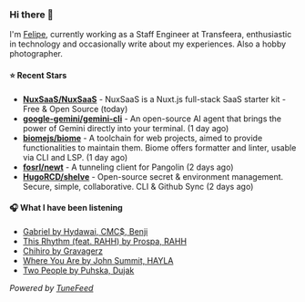 ### Hi there 👋

I'm [Felipe](https://felipevm.com), currently working as a Staff Engineer at Transfeera, enthusiastic in technology and occasionally write about my experiences. Also a hobby photographer.

#### ⭐ Recent Stars
- **[NuxSaaS/NuxSaaS](https://github.com/NuxSaaS/NuxSaaS)** - NuxSaaS is a Nuxt.js full-stack SaaS starter kit - Free &amp; Open Source (today)
- **[google-gemini/gemini-cli](https://github.com/google-gemini/gemini-cli)** - An open-source AI agent that brings the power of Gemini directly into your terminal. (1 day ago)
- **[biomejs/biome](https://github.com/biomejs/biome)** - A toolchain for web projects, aimed to provide functionalities to maintain them. Biome offers formatter and linter, usable via CLI and LSP. (1 day ago)
- **[fosrl/newt](https://github.com/fosrl/newt)** - A tunneling client for Pangolin (2 days ago)
- **[HugoRCD/shelve](https://github.com/HugoRCD/shelve)** - Open-source secret &amp; environment management. Secure, simple, collaborative. CLI &amp; Github Sync (2 days ago)

#### 🎧 What I have been listening
- [Gabriel by Hydawai, CMC$, Benji](https://open.spotify.com/track/4Qo9UFzbsp5avmUs6Okpl6)
- [This Rhythm (feat. RAHH) by Prospa, RAHH](https://open.spotify.com/track/4NtQwxR7o3ixPVKLyOTS66)
- [Chihiro by Gravagerz](https://open.spotify.com/track/1kDqGWSeR27gWaMouyXD0C)
- [Where You Are by John Summit, HAYLA](https://open.spotify.com/track/4qDpLaFGf5ampf2DXD2TMA)
- [Two People by Puhska, Dujak](https://open.spotify.com/track/2jfyumFhiP0N9xnwk4H0mK)

_Powered by [TuneFeed](https://tunefeed.app?ref=github.com)_
